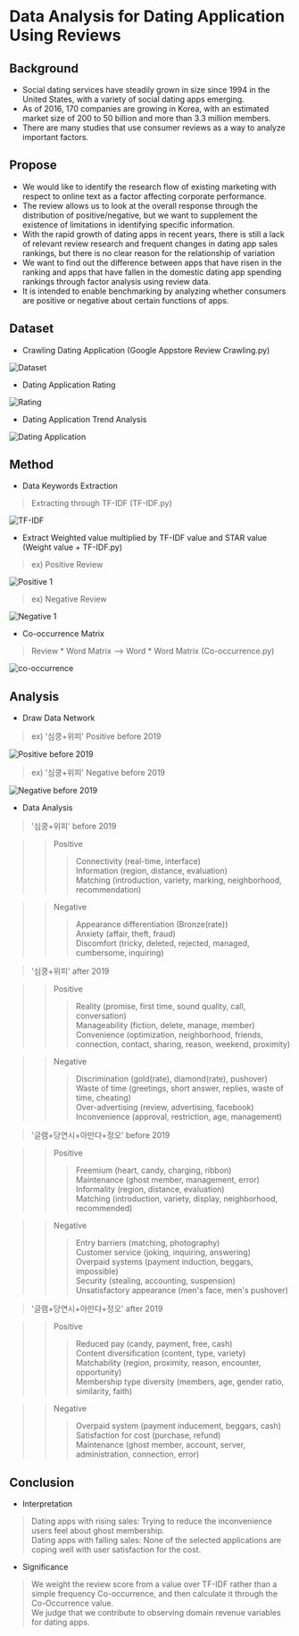 # Data Analysis for Dating Application Using Reviews

## Background
- Social dating services have steadily grown in size since 1994 in the United States, with a variety of social dating apps emerging.
- As of 2016, 170 companies are growing in Korea, with an estimated market size of 200 to 50 billion and more than 3.3 million members.
- There are many studies that use consumer reviews as a way to analyze important factors.

## Propose
- We would like to identify the research flow of existing marketing with respect to online text as a factor affecting corporate performance.
- The review allows us to look at the overall response through the distribution of positive/negative, but we want to supplement the existence of limitations in identifying specific information.
- With the rapid growth of dating apps in recent years, there is still a lack of relevant review research and frequent changes in dating app sales rankings, but there is no clear reason for the relationship of variation
- We want to find out the difference between apps that have risen in the ranking and apps that have fallen in the domestic dating app spending rankings through factor analysis using review data.
- It is intended to enable benchmarking by analyzing whether consumers are positive or negative about certain functions of apps.

## Dataset
- Crawling Dating Application (Google Appstore Review Crawling.py)

![Dataset](https://user-images.githubusercontent.com/63955072/122874577-1e1ccf80-d36e-11eb-8e14-9d2d2493561b.PNG)

- Dating Application Rating

![Rating](https://user-images.githubusercontent.com/63955072/122874753-52908b80-d36e-11eb-9740-ce1036aaab17.PNG)

- Dating Application Trend Analysis

![Dating Application](https://user-images.githubusercontent.com/63955072/122874889-87044780-d36e-11eb-8931-c21f1a0513ee.PNG)

## Method
- Data Keywords Extraction
> Extracting through TF-IDF (TF-IDF.py) <br/> 

![TF-IDF](https://user-images.githubusercontent.com/63955072/122875364-20335e00-d36f-11eb-9b32-d156b39d045e.PNG)

- Extract Weighted value multiplied by TF-IDF value and STAR value (Weight value + TF-IDF.py)
> ex) Positive Review <br/>

![Positive 1](https://user-images.githubusercontent.com/63955072/122881729-6c35d100-d376-11eb-993a-729e079f9089.png)

> ex) Negative Review <br/>

![Negative 1](https://user-images.githubusercontent.com/63955072/122881767-78ba2980-d376-11eb-9d3f-05be9159e7ee.png)

- Co-occurrence Matrix
> Review * Word Matrix --> Word * Word Matrix (Co-occurrence.py) <br/>

![co-occurrence](https://user-images.githubusercontent.com/63955072/122882257-f716cb80-d376-11eb-931f-9b5f30444aa4.PNG)

## Analysis
- Draw Data Network 
> ex) '심쿵+위피' Positive before 2019 <br/>

![Positive before 2019](https://user-images.githubusercontent.com/63955072/122882706-6bea0580-d377-11eb-9773-8d61e41a73f0.png)

> ex) '심쿵+위피' Negative before 2019 <br/>

![Negative before 2019](https://user-images.githubusercontent.com/63955072/122882649-5f65ad00-d377-11eb-9c81-7302bbc1d2bb.png)

- Data Analysis 
> '심쿵+위피' before 2019 <br/>

>> Positive <br/>
>>> Connectivity (real-time, interface) <br/>
>>> Information (region, distance, evaluation) <br/>
>>> Matching (introduction, variety, marking, neighborhood, recommendation) <br/>

>> Negative
>>> Appearance differentiation (Bronze(rate)) <br/>
>>> Anxiety (affair, theft, fraud) <br/>
>>> Discomfort (tricky, deleted, rejected, managed, cumbersome, inquiring) <br/>

> '심쿵+위피' after 2019 <br/>

>> Positive <br/>
>>> Reality (promise, first time, sound quality, call, conversation) <br/>
>>> Manageability (fiction, delete, manage, member) <br/>
>>> Convenience (optimization, neighborhood, friends, connection, contact, sharing, reason, weekend, proximity) <br/>

>> Negative <br/>
>>> Discrimination (gold(rate), diamond(rate), pushover) <br/>
>>> Waste of time (greetings, short answer, replies, waste of time, cheating) <br/>
>>> Over-advertising (review, advertising, facebook) <br/>
>>> Inconvenience (approval, restriction, age, management) <br/>

> '글램+당연시+아만다+정오' before 2019 <br/>

>> Positive <br/>
>>> Freemium (heart, candy, charging, ribbon) <br/>
>>> Maintenance (ghost member, management, error) <br/>
>>> Informality (region, distance, evaluation) <br/>
>>> Matching (introduction, variety, display, neighborhood, recommended) <br/>

>> Negative <br/>
>>> Entry barriers (matching, photography) <br/>
>>> Customer service (joking, inquiring, answering) <br/>
>>> Overpaid systems (payment induction, beggars, impossible) <br/>
>>> Security (stealing, accounting, suspension) <br/>
>>> Unsatisfactory appearance (men's face, men's pushover) <br/>

> '글램+당연시+아만다+정오' after 2019 <br/>

>> Positive <br/>
>>> Reduced pay (candy, payment, free, cash) <br/>
>>> Content diversification (content, type, variety) <br/>
>>> Matchability (region, proximity, reason, encounter, opportunity) <br/>
>>> Membership type diversity (members, age, gender ratio, similarity, faith) <br/>

>> Negative <br/>
>>> Overpaid system (payment inducement, beggars, cash) <br/>
>>> Satisfaction for cost (purchase, refund) <br/>
>>> Maintenance (ghost member, account, server, administration, connection, error) <br/>

## Conclusion
- Interpretation
> Dating apps with rising sales: Trying to reduce the inconvenience users feel about ghost membership. <br/>
> Dating apps with falling sales: None of the selected applications are coping well with user satisfaction for the cost. <br/>

- Significance
> We weight the review score from a value over TF-IDF rather than a simple frequency Co-occurrence, and then calculate it through the Co-Occurrence value. <br/>
> We judge that we contribute to observing domain revenue variables for dating apps. <br/>
